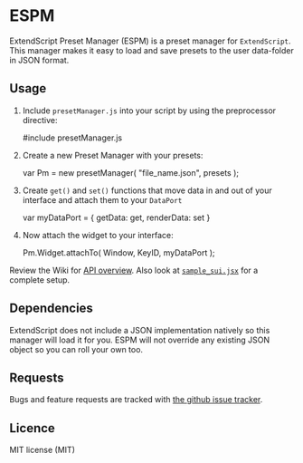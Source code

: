 ESPM  
====
ExtendScript Preset Manager (ESPM) is a preset manager for `ExtendScript`. This manager makes it easy to load and save presets to the user data-folder in JSON format.


Usage
-----

1. Include `presetManager.js` into your script by using the preprocessor directive:
    
    #include presetManager.js

2. Create a new Preset Manager with your presets:

    var Pm = new presetManager( "file_name.json", presets );

3. Create `get()` and `set()` functions that move data in and out of your interface and attach them to your `DataPort`

    var myDataPort = { getData: get, renderData: set }

4. Now attach the widget to your interface:

    Pm.Widget.attachTo( Window, KeyID, myDataPort );

Review the Wiki for [API overview](https://github.com/GitBruno/ESPM/wiki/API). Also look at [`sample_sui.jsx`](https://github.com/GitBruno/ESPM/blob/master/sample_sui.jsx) for a complete setup.


Dependencies
------------
ExtendScript does not include a JSON implementation natively so this manager will load it for you. 
ESPM will not override any existing JSON object so you can roll your own too.


Requests
--------

Bugs and feature requests are tracked with [the github issue tracker](https://github.com/GitBruno/ESPM/issues).  


Licence
---------
MIT license (MIT)
